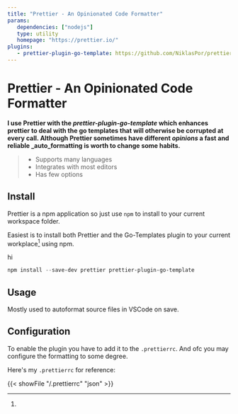 ```yaml
---
title: "Prettier - An Opinionated Code Formatter"
params:
   dependencies: ["nodejs"]
   type: utility
   homepage: "https://prettier.io/"
plugins:
   - prettier-plugin-go-template: https://github.com/NiklasPor/prettier-plugin-go-template#readme
---
```


# Prettier - An Opinionated Code Formatter

**I use Prettier with the _prettier-plugin-go-template_ which enhances prettier to deal with the go
templates that will otherwise be corrupted at every call. Although Prettier sometimes have different
_opinions_ a fast and reliable \_auto_formatting is worth to change some habits.**

> -  Supports many languages
> -  Integrates with most editors
> -  Has few options

<!--more-->

## Install

Prettier is a npm application so just use `npm` to install to your current workspace folder.

Easiest is to install both Prettier and the Go-Templates plugin to your current workplace[^global]
using npm.

[^global]:

hi

```powershell
npm install --save-dev prettier prettier-plugin-go-template
```

## Usage

Mostly used to autoformat source files in VSCode on save.

## Configuration

To enable the plugin you have to add it to the `.prettierrc`. And ofc you may configure the
formatting to some degree.

Here's my `.prettierrc` for reference:

{{< showFile "/.prettierrc" "json" >}}
